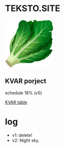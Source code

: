 # TEKSTO.SITE

![Cabbage project](res/cabbage.png)

## KVAR porject
schedule 18% (v5)

[KVAR table](https://github.com/teksto/tangut)

# log
- v1: delete!
- v2: Night sky.
